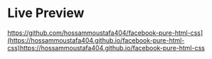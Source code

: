 # Live Preview
https://github.com/hossammoustafa404/facebook-pure-html-css](https://hossammoustafa404.github.io/facebook-pure-html-css)https://hossammoustafa404.github.io/facebook-pure-html-css
